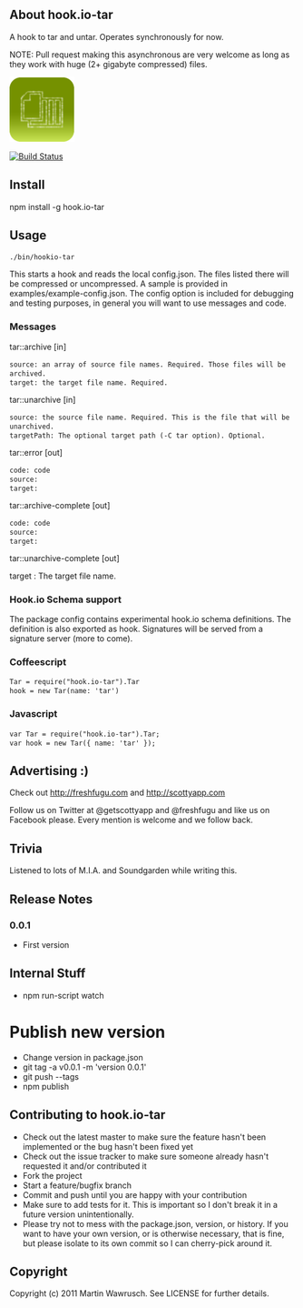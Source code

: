 ## About hook.io-tar

A hook to tar and untar. Operates synchronously for now.

NOTE: Pull request making this asynchronous are very welcome as long as they work with huge (2+ gigabyte compressed) files.

![Tar Icon](http://github.com/scottyapp/hook.io-tar/raw/master/assets/tar114x114.png)

[![Build Status](https://secure.travis-ci.org/scottyapp/hook.io-tar.png)](http://travis-ci.org/scottyapp/hook.io-tar.png)


## Install

npm install -g hook.io-tar

## Usage

	./bin/hookio-tar 

This starts a hook and reads the local config.json. The files listed there will be compressed or uncompressed. A sample is provided in examples/example-config.json. The config
option is included for debugging and testing purposes, in general you will want to use messages and code.

### Messages

tar::archive [in]

	source: an array of source file names. Required. Those files will be archived.
	target: the target file name. Required.

tar::unarchive [in]

	source: the source file name. Required. This is the file that will be unarchived.
	targetPath: The optional target path (-C tar option). Optional.
	
tar::error [out]

	code: code
	source:
	target:

tar::archive-complete [out]

	code: code
	source:
	target:

tar::unarchive-complete [out]

target : The target file name.

### Hook.io Schema support 

The package config contains experimental hook.io schema definitions. The definition is also exported as hook. Signatures will be served from a signature server (more to come).

### Coffeescript

	Tar = require("hook.io-tar").Tar
	hook = new Tar(name: 'tar')
 
### Javascript

	var Tar = require("hook.io-tar").Tar;
	var hook = new Tar({ name: 'tar' });

## Advertising :)

Check out http://freshfugu.com and http://scottyapp.com

Follow us on Twitter at @getscottyapp and @freshfugu and like us on Facebook please. Every mention is welcome and we follow back.

## Trivia

Listened to lots of M.I.A. and Soundgarden while writing this.

## Release Notes

### 0.0.1

* First version

## Internal Stuff

* npm run-script watch

# Publish new version

* Change version in package.json
* git tag -a v0.0.1 -m 'version 0.0.1'
* git push --tags
* npm publish

## Contributing to hook.io-tar
 
* Check out the latest master to make sure the feature hasn't been implemented or the bug hasn't been fixed yet
* Check out the issue tracker to make sure someone already hasn't requested it and/or contributed it
* Fork the project
* Start a feature/bugfix branch
* Commit and push until you are happy with your contribution
* Make sure to add tests for it. This is important so I don't break it in a future version unintentionally.
* Please try not to mess with the package.json, version, or history. If you want to have your own version, or is otherwise necessary, that is fine, but please isolate to its own commit so I can cherry-pick around it.

## Copyright

Copyright (c) 2011 Martin Wawrusch. See LICENSE for
further details.


